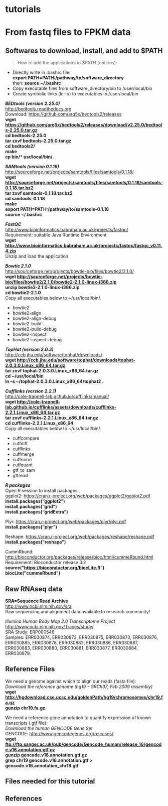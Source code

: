 # **tutorials**
# From fastq files to FPKM data

## Softwares to download, install, and add to $PATH  
>How to add the applications to $PATH (options):  
+ Directly write in .bashrc file:  
**export PATH=PATH:/pathway/to/software_directory**    
then: **source ~/.bashrc**    
+ Copy executable files from software_directory/bin to /user/local/bin  
+ Create symbolic links (ln –s) to executables in /user/local/bin  

**_BEDtools (version 2.25.0)_**  
http://bedtools.readthedocs.org  
Download: https://github.com/arq5x/bedtools2/releases  
**wget https://github.com/arq5x/bedtools2/releases/download/v2.25.0/bedtools-2.25.0.tar.gz**  
**cd bedtools-2.25.0**  
**tar zxvf bedtools-2.25.0.tar.gz**  
**cd bedtools2/**  
**make**  
**cp bin/\* usr/local/bin/.**   
  
**_SAMtools (version 0.1.18)_**  
http://sourceforge.net/projects/samtools/files/samtools/0.1.18/  
**wget http://sourceforge.net/projects/samtools/files/samtools/0.1.18/samtools-0.1.18.tar.bz2**  
**tar zxvf samtools-0.1.18.tar.bz2**  
**cd samtools-0.1.18**  
**make**  
**export PATH=PATH:/pathway/to/samtools-0.1.18**  
**source ~/.bashrc**  
  
**_FastQC_**  
http://www.bioinformatics.babraham.ac.uk/projects/fastqc/  
Requirement: suitable Java Runtime Environment  
**wget http://www.bioinformatics.babraham.ac.uk/projects/fastqc/fastqc_v0.11.4.zip**  
Unzip and load the application  
  
**_Bowtie 2.1.0_**  
http://sourceforge.net/projects/bowtie-bio/files/bowtie2/2.1.0/  
**wget http://sourceforge.net/projects/bowtie-bio/files/bowtie2/2.1.0/bowtie2-2.1.0-linux-i386.zip**  
**unzip bowtie2-2.1.0-linux-i386.zip**  
**cd bowtie2-2.1.0**  
Copy all executables below to ~/usr/local/bin/.   
+ bowtie2
+ bowtie2-align
+ bowtie2-align-debug
+ bowtie2-build
+ bowtie2-build-debug
+ bowtie2-inspect
+ bowtie2-inspect-debug  

**_TopHat (version 2.0.3)_**  
http://ccb.jhu.edu/software/tophat/downloads/  
**wget http://ccb.jhu.edu/software/tophat/downloads/tophat-2.0.3.0.Linux_x86_64.tar.gz**  
**tar zxvf tophat-2.0.3.0.Linux_x86_64.tar.gz**  
**cd ~/usr/local/bin**  
**ln –s ~/tophat-2.0.3.0.Linux_x86_64/tophat2 .**  

**_Cufflinks (version 2.2.1)_**  
http://cole-trapnell-lab.github.io/cufflinks/manual/  
**wget http://cole-trapnell-lab.github.io/cufflinks/assets/downloads/cufflinks-2.2.1.Linux_x86_64.tar.gz**  
**tar zxvf  cufflinks-2.2.1.Linux_x86_64.tar.gz**  
**cd cufflinks-2.2.1.Linux_x86_64**  
Copy all executables below to  ~/usr/local/bin/.  
+ cuffcompare  
+ cuffdiff
+ cufflinks
+ cuffmerge
+ cuffnorm
+ cuffquant
+ gtf_to_sam
+ gffread  

**_R packages_**  
Open R session to install packages:  
ggplot2: https://cran.r-project.org/web/packages/ggplot2/ggplot2.pdf  
**install.packages(“ggplot2”)**  
**install.packages(“grid”)**  
**install.packages(“gridExtra”)**  

Plyr: https://cran.r-project.org/web/packages/plyr/plyr.pdf  
**install.packages(“plyr”)**  

Reshape: https://cran.r-project.org/web/packages/reshape/reshape.pdf  
**install.packages(“reshape”)**  

CummRbund: http://bioconductor.org/packages/release/bioc/html/cummeRbund.html  
Requirement: Bioconductor release 3.2  
**source("https://bioconductor.org/biocLite.R")**  
**biocLite("cummeRbund")**  

## Raw RNAseq data  
**SRA=Sequence Read Archive**  
http://www.ncbi.nlm.nih.gov/sra  
Raw sequencing and alignment data available to research community!  

_Illumina Human Body Map 2.0 Transcriptome Project_  
http://www.ncbi.nlm.nih.gov/Traces/study/  
SRA Study: ERP000546  
Samples: ERR030874, ERR030872, ERR030875, ERR030873, ERR030876, ERR030885, ERR030878, ERR030882, ERR030886, ERR030887, ERR030883, ERR030880, ERR030881, ERR030877, ERR030884, ERR030879.  
  
## Reference Files    
We need a genome against which to align our reads (fasta file):  
_Download the reference genome (hg19 – GRCh37; Feb 2009 assembly)_  
**wget http://hgdownload.cse.ucsc.edu/goldenPath/hg19/chromosomes/chr19.fa.gz**  
**gunzip chr19.fa.gz**  

We need a reference gene annotation to quantify expression of known transcripts (.gtf file):  
_Download the human GENCODE Gene Set_   
GENCODE: http://www.gencodegenes.org/releases/  
**wget ftp://ftp.sanger.ac.uk/pub/gencode/Gencode_human/release_16/gencode.v16.annotation.gtf.gz**  
**gunzip gencode.v16.annotation.gtf.gz**  
**grep chr19 gencode.v16.annotation.gtf > gencode.v16.annotation_chr19.gtf**  

## Files needed for this tutorial  





## References


